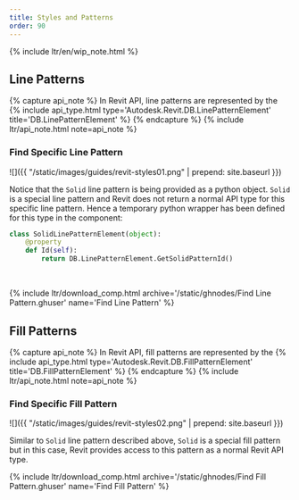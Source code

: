```yaml
---
title: Styles and Patterns
order: 90
---
```


{% include ltr/en/wip_note.html %}


## Line Patterns

{% capture api_note %}
In Revit API, line patterns are represented by the {% include api_type.html type='Autodesk.Revit.DB.LinePatternElement' title='DB.LinePatternElement' %}
{% endcapture %}
{% include ltr/api_note.html note=api_note %}

### Find Specific Line Pattern

![]({{ "/static/images/guides/revit-styles01.png" | prepend: site.baseurl }})

Notice that the `Solid` line pattern is being provided as a python object. `Solid` is a special line pattern and Revit does not return a normal API type for this specific line pattern. Hence a temporary python wrapper has been defined for this type in the component:

```python
class SolidLinePatternElement(object):
    @property
    def Id(self):
        return DB.LinePatternElement.GetSolidPatternId()
```
&nbsp;

{% include ltr/download_comp.html archive='/static/ghnodes/Find Line Pattern.ghuser' name='Find Line Pattern' %}

## Fill Patterns

{% capture api_note %}
In Revit API, fill patterns are represented by the {% include api_type.html type='Autodesk.Revit.DB.FillPatternElement' title='DB.FillPatternElement' %}
{% endcapture %}
{% include ltr/api_note.html note=api_note %}

### Find Specific Fill Pattern

![]({{ "/static/images/guides/revit-styles02.png" | prepend: site.baseurl }})

Similar to `Solid` line pattern described above, `Solid` is a special fill pattern but in this case, Revit provides access to this pattern as a normal Revit API type.

{% include ltr/download_comp.html archive='/static/ghnodes/Find Fill Pattern.ghuser' name='Find Fill Pattern' %}
